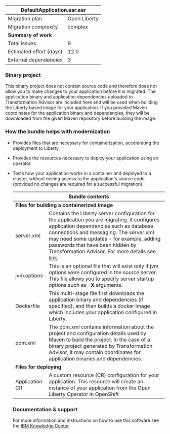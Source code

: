 <table>
   <thead>
      <tr>
         <th colSpan="2">DefaultApplication.ear.ear</th>
      </tr>
   </thead>
  <tbody>
    <tr>
      <td>Migration plan</td>
      <td>Open Liberty</td>
    </tr>
    <tr>
      <td>Migration complexity</td>
      <td>complex</td>
    </tr>
     <tr>
        <td colSpan="2"><b>Summary of work</b></td>
     </tr>
     <tr>
        <td>Total issues</td>
        <td>9</td>
     </tr>
     <tr>
        <td>Estimated effort (days)</td>
        <td>12.0</td>
     </tr>
     <tr>
        <td>External dependencies</td>
        <td>
          3
        </td>
     </tr>
  </tbody>
</table>


### Binary project
This binary project does not contain source code and therefore does not allow you to make changes to your application before it is migrated. The application binary and application dependencies uploaded to Transformation Advisor are included here and will be used when building the Liberty based image for your application. If you provided Maven coordinates for the application binary and dependencies, they will be downloaded from the given Maven repository before building the image.
 
 ### How the bundle helps with modernization
 
  - Provides files that are necessary for containerization, accelerating the deployment to Liberty.
  
  - Provides the resources necessary to deploy your application using an operator.
- Tests how your application works in a container and deployed to a cluster, without neeing access to the application's source code (provided no changes are required for a successful migration).
  
  <table>
   <thead>
      <tr><th align="center" colSpan="2">Bundle contents</th></tr>
   </thead>
  <tbody>
    <tr><td colSpan="2"><b>Files for building a containerized image</b></td></tr>
    <tr><td>server.xml</td><td>Contains the Liberty server configuration for the application you are migrating. It configures application dependencies such as database connections and messaging. The server.xml may need some updates - for example, adding passwords that have been hidden by Transformation Advisor. For more details see <a href='https://www.ibm.com/support/knowledgecenter/SS5Q6W/migrationArtifacts/deployApps.html' target='_blank'>link</a>.</td></tr><tr><td>jvm.options</td><td>This is an optional file that will exist only if jvm options were configured in the source server. This file allows you to specify server startup options such as <b>-X</b> arguments.</td></tr><tr><td>Dockerfile</td><td>This multi-stage file first downloads the application binary and dependencies (if specified), and then builds a docker image which includes your application configured in Liberty.</td></tr><tr><td>pom.xml</td><td>The pom.xml contains information about the project and configuration details used by Maven to build the project. In the case of a binary project generated by Transformation Advisor, it may contain coordinates for application binaries and dependencies.</td></tr>
    <tr>
       <td colSpan="2"><b>Files for deploying</b></td>
    </tr>
    <tr><td>Application CR</td><td>A custom resource (CR) configuration for your application. This resource will create an instance of your application from the Open Liberty Operator in OpenShift</td></tr>
  </tbody>
</table>  
 
 ### Documentation & support
 For more information and instructions on how to use this software see the [IBM Knowledge Center](https://www.ibm.com/support/knowledgecenter/SS5Q6W/welcome.html). 